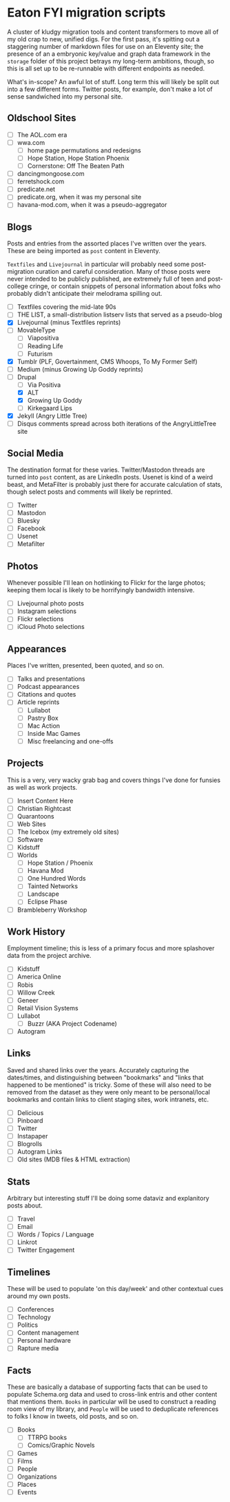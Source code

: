 # Eaton FYI migration scripts

A cluster of kludgy migration tools and content transformers to move all of my old crap to new, unified digs. For the first pass, it's spitting out a staggering number of markdown files for use on an Eleventy site; the presence of an a embryonic key/value and graph data framework in the `storage` folder of this project betrays my long-term ambitions, though, so this is all set up to be re-runnable with different endpoints as needed.

What's in-scope? An awful lot of stuff. Long term this will likely be split out into a few different forms. Twitter posts, for example, don't make a lot of sense sandwiched into my personal site.

## Oldschool Sites

- [ ] The AOL.com era
- [ ] wwa.com
  - [ ] home page permutations and redesigns
  - [ ] Hope Station, Hope Station Phoenix
  - [ ] Cornerstone: Off The Beaten Path
- [ ] dancingmongoose.com
- [ ] ferretshock.com
- [ ] predicate.net
- [ ] predicate.org, when it was my personal site
- [ ] havana-mod.com, when it was a pseudo-aggregator

## Blogs

Posts and entries from the assorted places I've written over the years. These are being imported as `post` content in Eleventy.

`Textfiles` and `Livejournal` in particular will probably need some post-migration curation and careful consideration. Many of those posts were never intended to be publicly published, are extremely full of teen and post-college cringe, or contain snippets of personal information about folks who probably didn't anticipate their melodrama spilling out.

- [ ] Textfiles covering the mid-late 90s
- [ ] THE LIST, a small-distribution listserv lists that served as a pseudo-blog
- [x] Livejournal (minus Textfiles reprints)
- [ ] MovableType
  - [ ] Viapositiva
  - [ ] Reading Life
  - [ ] Futurism
- [x] Tumblr (PLF, Govertainment, CMS Whoops, To My Former Self)
- [ ] Medium (minus Growing Up Goddy reprints)
- [ ] Drupal
  - [ ] Via Positiva
  - [x] ALT
  - [x] Growing Up Goddy
  - [ ] Kirkegaard Lips
- [x] Jekyll (Angry Little Tree)
- [ ] Disqus comments spread across both iterations of the AngryLittleTree site

## Social Media

 The destination format for these varies. Twitter/Mastodon threads are turned into `post` content, as are LinkedIn posts. Usenet is kind of a weird beast, and MetaFilter is probably just there for accurate calculation of stats, though select posts and comments will likely be reprinted.

- [ ] Twitter
- [ ] Mastodon
- [ ] Bluesky
- [ ] Facebook
- [ ] Usenet
- [ ] Metafilter

## Photos

Whenever possible I'll lean on hotlinking to Flickr for the large photos; keeping them local is likely to be horrifyingly bandwidth intensive.

- [ ] Livejournal photo posts
- [ ] Instagram selections
- [ ] Flickr selections
- [ ] iCloud Photo selections

## Appearances

Places I've written, presented, been quoted, and so on.

- [ ] Talks and presentations
- [ ] Podcast appearances
- [ ] Citations and quotes
- [ ] Article reprints
  - [ ] Lullabot
  - [ ] Pastry Box
  - [ ] Mac Action
  - [ ] Inside Mac Games
  - [ ] Misc freelancing and one-offs

## Projects

This is a very, very wacky grab bag and covers things I've done for funsies as well as work projects.

- [ ] Insert Content Here
- [ ] Christian Rightcast
- [ ] Quarantoons
- [ ] Web Sites
- [ ] The Icebox (my extremely old sites)
- [ ] Software
- [ ] Kidstuff
- [ ] Worlds
  - [ ] Hope Station / Phoenix
  - [ ] Havana Mod
  - [ ] One Hundred Words
  - [ ] Tainted Networks
  - [ ] Landscape
  - [ ] Eclipse Phase
- [ ] Brambleberry Workshop

## Work History

Employment timeline; this is less of a primary focus and more splashover data from the project archive.

- [ ] Kidstuff
- [ ] America Online
- [ ] Robis
- [ ] Willow Creek
- [ ] Geneer
- [ ] Retail Vision Systems
- [ ] Lullabot
  - [ ] Buzzr (AKA Project Codename)
- [ ] Autogram

## Links

Saved and shared links over the years. Accurately capturing the dates/times, and distinguishing between "bookmarks" and "links that happened to be mentioned" is tricky. Some of these will also need to be removed from the dataset as they were only meant to be personal/local bookmarks and contain links to client staging sites, work intranets, etc.

- [ ] Delicious
- [ ] Pinboard
- [ ] Twitter
- [ ] Instapaper
- [ ] Blogrolls
- [ ] Autogram Links
- [ ] Old sites (MDB files & HTML extraction)

## Stats

Arbitrary but interesting stuff I'll be doing some dataviz and explanitory posts about.

- [ ] Travel
- [ ] Email
- [ ] Words / Topics / Language
- [ ] Linkrot
- [ ] Twitter Engagement

## Timelines

These will be used to populate 'on this day/week' and other contextual cues around my own posts.

- [ ] Conferences
- [ ] Technology
- [ ] Politics
- [ ] Content management
- [ ] Personal hardware
- [ ] Rapture media

## Facts

These are basically a database of supporting facts that can be used to populate Schema.org data and used to cross-link entris and other content that mentions them. `Books` in particular will be used to construct a reading room view of my library, and `People` will be used to deduplicate references to folks I know in tweets, old posts, and so on.

- [ ] Books
  - [ ] TTRPG books
  - [ ] Comics/Graphic Novels
- [ ] Games
- [ ] Films
- [ ] People
- [ ] Organizations
- [ ] Places
- [ ] Events
